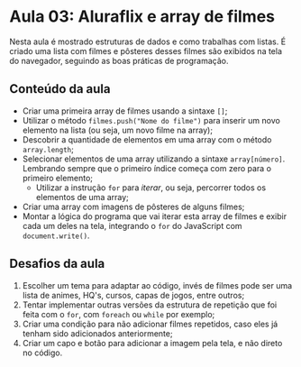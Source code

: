 # Aula 03: Aluraflix e array de filmes  
  
Nesta aula é mostrado estruturas de dados e como trabalhas com listas. É criado uma lista com filmes e pôsteres desses filmes são exibidos na tela do navegador, seguindo as boas práticas de programação.

## Conteúdo da aula  
  
- Criar uma primeira array de filmes usando a sintaxe `[]`;  
- Utilizar o método `filmes.push("Nome do filme")` para inserir um novo elemento na lista (ou seja, um novo filme na array);  
- Descobrir a quantidade de elementos em uma array com o método `array.length`;  
- Selecionar elementos de uma array utilizando a sintaxe `array[número]`. Lembrando sempre que o primeiro índice começa com zero para o primeiro elemento;  
  - Utilizar a instrução `for` para *iterar*, ou seja, percorrer todos os elementos de uma array;  
- Criar uma array com imagens de pôsteres de alguns filmes;  
- Montar a lógica do programa que vai iterar esta array de filmes e exibir cada um deles na tela, integrando o `for` do JavaScript com `document.write()`.  
  
## Desafios da aula  
  
1. Escolher um tema para adaptar ao código, invés de filmes pode ser uma lista de animes, HQ's, cursos, capas de jogos, entre outros;  
2. Tentar implementar outras versões da estrutura de repetição que foi feita com o `for`, com `foreach` ou `while` por exemplo;  
3. Criar uma condição para não adicionar filmes repetidos, caso eles já tenham sido adicionados anteriormente;  
4. Criar um capo e botão para adicionar a imagem pela tela, e não direto no código.  
